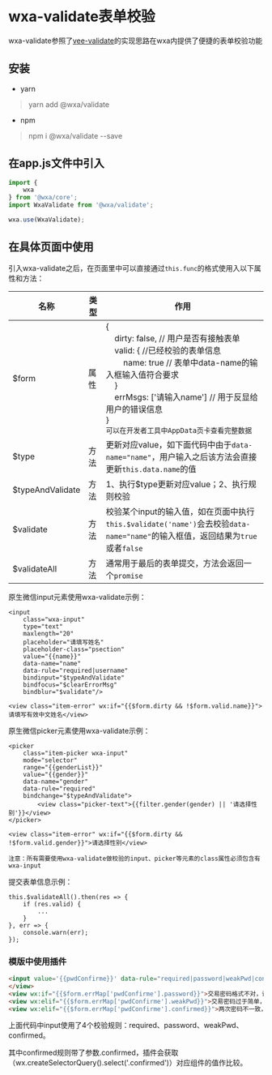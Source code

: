 # wxa-validate表单校验
wxa-validate参照了[vee-validate](https://logaretm.github.io/vee-validate/)的实现思路在wxa内提供了便捷的表单校验功能

## 安装
- yarn
> yarn add @wxa/validate
- npm
> npm i @wxa/validate --save

## 在app.js文件中引入
```javascript
import {
    wxa
} from '@wxa/core';
import WxaValidate from '@wxa/validate';

wxa.use(WxaValidate);
```
## 在具体页面中使用
引入wxa-validate之后，在页面里中可以直接通过`this.func`的格式使用入以下属性和方法：

|名称|类型|作用|
|------|-----|-----|
|$form|属性|{<br>&nbsp;&nbsp;&nbsp;&nbsp;dirty: false, // 用户是否有接触表单 <br>&nbsp;&nbsp;&nbsp;&nbsp;valid: { //已经校验的表单信息<br>&nbsp;&nbsp;&nbsp;&nbsp;&nbsp;&nbsp;&nbsp;&nbsp;name: true // 表单中data-name的输入框输入值符合要求<br>&nbsp;&nbsp;&nbsp;&nbsp;}<br>&nbsp;&nbsp;&nbsp;&nbsp;errMsgs: ['请输入name'] // 用于反显给用户的错误信息<br>}<br>`可以在开发者工具中AppData页卡查看完整数据`|
|$type|方法|更新对应value，如下面代码中由于`data-name="name"`，用户输入之后该方法会直接更新`this.data.name`的值|
|$typeAndValidate|方法|1、执行$type更新对应value；2、执行规则校验|
|$validate|方法|校验某个input的输入值，如在页面中执行`this.$validate('name')`会去校验`data-name="name"`的输入框值，返回结果为`true`或者`false`|
|$validateAll|方法|通常用于最后的表单提交，方法会返回一个`promise`|

原生微信input元素使用wxa-validate示例：
```
<input
    class="wxa-input"
    type="text"
    maxlength="20"
    placeholder="请填写姓名"
    placeholder-class="psection"
    value="{{name}}"
    data-name="name"
    data-rule="required|username"
    bindinput="$typeAndValidate"
    bindfocus="$clearErrorMsg"
    bindblur="$validate"/>

<view class="item-error" wx:if="{{$form.dirty && !$form.valid.name}}">请填写有效中文姓名</view>
```
原生微信picker元素使用wxa-validate示例：
```
<picker
    class="item-picker wxa-input"
    mode="selector"
    range="{{genderList}}"
    value="{{gender}}"
    data-name="gender"
    data-rule="required"
    bindchange="$typeAndValidate">
        <view class="picker-text">{{filter.gender(gender) || '请选择性别'}}</view>
</picker>

<view class="item-error" wx:if="{{$form.dirty && !$form.valid.gender}}">请选择性别</view>
```


`注意：所有需要使用wxa-validate做校验的input、picker等元素的class属性必须包含有wxa-input`

提交表单信息示例：
```
this.$validateAll().then(res => {
    if (res.valid) {
        ...
    }
}, err => {
    console.warn(err);
});
```

### 模版中使用插件
```html
<input value='{{pwdConfirme}}' data-rule="required|password|weakPwd|confirmed:.confirmed" data-name="pwdConfirme" bindinput="$validate"type="number" maxlength="6"/>
</view>
<view wx:if="{{$form.errMap['pwdConfirme'].password}}">交易密码格式不对，请重新输入</view>
<view wx:elif="{{$form.errMap['pwdConfirme'].weakPwd}}">交易密码过于简单，请重新输入</view>
<view wx:elif="{{$form.errMap['pwdConfirme'].confirmed}}">两次密码不一致，请重新输入</view>
```

上面代码中input使用了4个校验规则：required、password、weakPwd、confirmed。

其中confirmed规则带了参数.confirmed，插件会获取（wx.createSelectorQuery().select('.confirmed')）对应组件的值作比较。